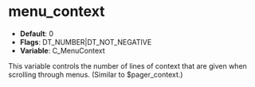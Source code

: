 # menu_context

- **Default**: 0
- **Flags**: DT_NUMBER|DT_NOT_NEGATIVE
- **Variable**: C_MenuContext

This variable controls the number of lines of context that are given
when scrolling through menus. (Similar to $pager_context.)
